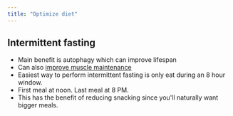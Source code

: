 ```yaml
---
title: "Optimize diet"
---
```



## Intermittent fasting

- Main benefit is autophagy which can improve lifespan
- Can also [improve muscle maintenance](https://pubmed.ncbi.nlm.nih.gov/19945408/)
- Easiest way to perform intermittent fasting is only eat during an 8 hour window. 
- First meal at noon. Last meal at 8 PM.
- This has the benefit of reducing snacking since you'll naturally want bigger meals.